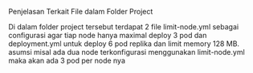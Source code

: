 Penjelasan Terkait File dalam Folder Project

Di dalam folder project tersebut terdapat 2 file limit-node.yml sebagai configurasi agar tiap node hanya maximal deploy 3 pod
dan deployment.yml untuk deploy 6 pod replika dan limit memory 128 MB. asumsi misal ada dua node terkonfigurasi menggunakan limit-node.yml
maka akan ada 3 pod per node nya 
